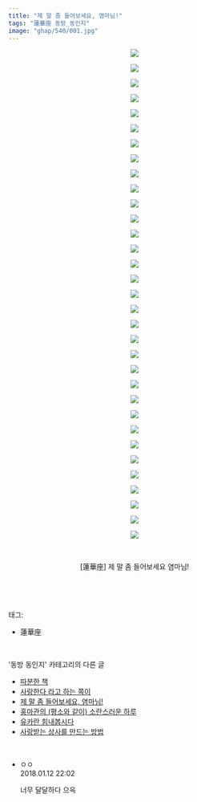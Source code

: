 ```yaml
---
title: "제 말 좀 들어보세요, 염마님!"
tags: "蓮華座 동방_동인지"
image: "ghap/540/001.jpg"
---
```

<div class="article">
<p style="text-align: center; clear: none; float: none;"><img src="{{ site.nasurl }}/ghap/540/001.jpg"/></p>
<p style="text-align: center; clear: none; float: none;"><img src="{{ site.nasurl }}/ghap/540/002.jpg"/></p>
<p style="text-align: center; clear: none; float: none;"><img src="{{ site.nasurl }}/ghap/540/003.jpg"/></p>
<p style="text-align: center; clear: none; float: none;"><img src="{{ site.nasurl }}/ghap/540/004.jpg"/></p>
<p style="text-align: center; clear: none; float: none;"><img src="{{ site.nasurl }}/ghap/540/005.jpg"/></p>
<p style="text-align: center; clear: none; float: none;"><img src="{{ site.nasurl }}/ghap/540/006.jpg"/></p>
<p style="text-align: center; clear: none; float: none;"><img src="{{ site.nasurl }}/ghap/540/007.jpg"/></p>
<p style="text-align: center; clear: none; float: none;"><img src="{{ site.nasurl }}/ghap/540/008.jpg"/></p>
<p style="text-align: center; clear: none; float: none;"><img src="{{ site.nasurl }}/ghap/540/009.jpg"/></p>
<p style="text-align: center; clear: none; float: none;"><img src="{{ site.nasurl }}/ghap/540/010.jpg"/></p>
<p style="text-align: center; clear: none; float: none;"><img src="{{ site.nasurl }}/ghap/540/011.jpg"/></p>
<p style="text-align: center; clear: none; float: none;"><img src="{{ site.nasurl }}/ghap/540/012.jpg"/></p>
<p style="text-align: center; clear: none; float: none;"><img src="{{ site.nasurl }}/ghap/540/013.jpg"/></p>
<p style="text-align: center; clear: none; float: none;"><img src="{{ site.nasurl }}/ghap/540/014.jpg"/></p>
<p style="text-align: center; clear: none; float: none;"><img src="{{ site.nasurl }}/ghap/540/015.jpg"/></p>
<p style="text-align: center; clear: none; float: none;"><img src="{{ site.nasurl }}/ghap/540/016.jpg"/></p>
<p style="text-align: center; clear: none; float: none;"><img src="{{ site.nasurl }}/ghap/540/017.jpg"/></p>
<p style="text-align: center; clear: none; float: none;"><img src="{{ site.nasurl }}/ghap/540/018.jpg"/></p>
<p style="text-align: center; clear: none; float: none;"><img src="{{ site.nasurl }}/ghap/540/019.jpg"/></p>
<p style="text-align: center; clear: none; float: none;"><img src="{{ site.nasurl }}/ghap/540/020.jpg"/></p>
<p style="text-align: center; clear: none; float: none;"><img src="{{ site.nasurl }}/ghap/540/021.jpg"/></p>
<p style="text-align: center; clear: none; float: none;"><img src="{{ site.nasurl }}/ghap/540/022.jpg"/></p>
<p style="text-align: center; clear: none; float: none;"><img src="{{ site.nasurl }}/ghap/540/023.jpg"/></p>
<p style="text-align: center; clear: none; float: none;"><img src="{{ site.nasurl }}/ghap/540/024.jpg"/></p>
<p style="text-align: center; clear: none; float: none;"><img src="{{ site.nasurl }}/ghap/540/025.jpg"/></p>
<p style="text-align: center; clear: none; float: none;"><img src="{{ site.nasurl }}/ghap/540/026.jpg"/></p>
<p style="text-align: center; clear: none; float: none;"><img src="{{ site.nasurl }}/ghap/540/027.jpg"/></p>
<p style="text-align: center; clear: none; float: none;"><img src="{{ site.nasurl }}/ghap/540/028.jpg"/></p>
<p style="text-align: center; clear: none; float: none;"><img src="{{ site.nasurl }}/ghap/540/029.jpg"/></p>
<p style="text-align: center; clear: none; float: none;"><img src="{{ site.nasurl }}/ghap/540/030.jpg"/></p>
<p style="text-align: center; clear: none; float: none;"><img src="{{ site.nasurl }}/ghap/540/031.jpg"/></p>
<p style="text-align: center; clear: none; float: none;"><img src="{{ site.nasurl }}/ghap/540/032.jpg"/></p>
<p style="text-align: center; clear: none; float: none;"><img src="{{ site.nasurl }}/ghap/540/033.jpg"/></p>
<p style="text-align: center; clear: none; float: none;"><br/></p>
<p style="text-align: center; clear: none; float: none;">[蓮華座] 제 말 좀 들어보세요 염마님!</p>
<p><br/></p>
</div><br/>
<div class="tagTrail">
<p>태그: </p>
<ul>
<li>蓮華座</li>
</ul>
</div><br/>
<div class="another">
<p>'동방 동인지' 카테고리의 다른 글</p>
<ul>
<li><a href="/2016-06-25-ghap_544">따분한 책</a></li>
<li><a href="/2016-06-25-ghap_543">사랑한다 라고 하는 쪽이</a></li>
<li><a href="/2016-06-24-ghap_540">제 말 좀 들어보세요, 염마님!</a></li>
<li><a href="/2016-06-24-ghap_539">홍마관의 (평소와 같이) 소란스러운 하루</a></li>
<li><a href="/2016-06-24-ghap_538">유카란 힘내봅시다</a></li>
<li><a href="/2016-06-24-ghap_537">사랑받는 상사를 만드는 방법</a></li>
</ul>
</div><br/>
<div class="cb_module cb_fluid">
<div class="cb_wrt cb_profile">
<div class="comment">
<ul>
<li class="cb_thumb_off" id="comment15173052">
<div class="cb_comment_area">
<div class="cb_info_area">
<div class="cb_section">
<span class="cb_nick_name">ㅇㅇ</span>
</div>
<div class="cb_section">
<span class="cb_date">2018.01.12 22:02 </span>
</div>
</div>
<div class="cb_dsc_comment">
<p class="cb_dsc">
											너무 달달하다 으윽
										</p>
</div>
</div></li>
</ul>
</div>
</div><!-- commentList close -->
</div><br/>
